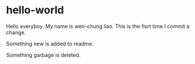 # hello-world

Hello everyboy.
My name is wen-chung liao. 
This is the fisrt time I commit a change.

Something new is added to readme.

Something garbage is deleted.

